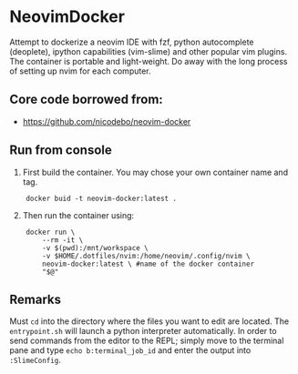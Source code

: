 # NeovimDocker

Attempt to dockerize a neovim IDE with fzf, python autocomplete (deoplete), ipython capabilities (vim-slime) and other popular vim plugins. The container is portable and light-weight. Do away with the long process of setting up nvim for each computer. 

## Core code borrowed from:  

* <https://github.com/nicodebo/neovim-docker>

## Run from console
1. First build the container. You may chose your own container name and tag.

```
	docker buid -t neovim-docker:latest .
```


2. Then run the container using:

```
	docker run \
        --rm -it \
        -v $(pwd):/mnt/workspace \
        -v $HOME/.dotfiles/nvim:/home/neovim/.config/nvim \
        neovim-docker:latest \ #name of the docker container
        "$@"
```

## Remarks

Must `cd` into the directory where the files you want to edit are located. The `entrypoint.sh` will launch a python interpreter automatically. In order to send commands from the editor to the REPL; simply move to the terminal pane and type `echo b:terminal_job_id` and enter the output into `:SlimeConfig`.
